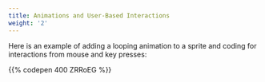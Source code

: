 ```yaml
---
title: Animations and User-Based Interactions
weight: '2'
---
```

Here is an example of adding a looping animation to a sprite and coding for interactions from mouse and key presses:

{{% codepen 400 ZRRoEG %}}

